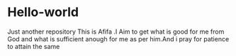 # Hello-world
Just another repository
This is  Afifa .I Aim to get what is good for me from God and what is sufficient anough for me as per him.And i pray for patience to attain the same
